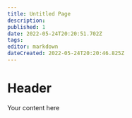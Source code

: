 ```yaml
---
title: Untitled Page
description: 
published: 1
date: 2022-05-24T20:20:51.702Z
tags: 
editor: markdown
dateCreated: 2022-05-24T20:20:46.825Z
---
```


# Header
Your content here